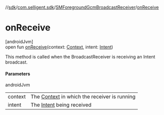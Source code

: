 //[sdk](../../../index.md)/[com.selligent.sdk](../index.md)/[SMForegroundGcmBroadcastReceiver](index.md)/[onReceive](on-receive.md)

# onReceive

[androidJvm]\
open fun [onReceive](on-receive.md)(context: [Context](https://developer.android.com/reference/kotlin/android/content/Context.html), intent: [Intent](https://developer.android.com/reference/kotlin/android/content/Intent.html))

This method is called when the BroadcastReceiver is receiving an Intent broadcast.

#### Parameters

androidJvm

| | |
|---|---|
| context | The [Context](https://developer.android.com/reference/kotlin/android/content/Context.html) in which the receiver is running |
| intent | The [Intent](https://developer.android.com/reference/kotlin/android/content/Intent.html) being received |
